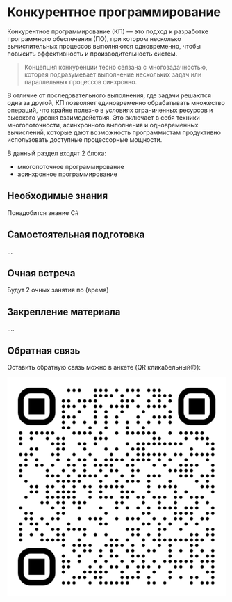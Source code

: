 # Конкурентное программирование
Конкурентное программирование (КП) — это подход к разработке программного обеспечения (ПО), при котором несколько вычислительных процессов выполняются одновременно, чтобы повысить эффективность и производительность систем.

> Концепция конкуренции тесно связана с многозадачностью, которая подразумевает выполнение нескольких задач или параллельных процессов синхронно.

В отличие от последовательного выполнения, где задачи решаются одна за другой, КП позволяет единовременно обрабатывать множество операций, что крайне полезно в условиях ограниченных ресурсов и высокого уровня взаимодействия. Это включает в себя техники многопоточности, асинхронного выполнения и одновременных вычислений, которые дают возможность программистам продуктивно использовать доступные процессорные мощности.

В данный раздел входят 2 блока:
* многопоточное программирование
* асинхронное программирование

## Необходимые знания
Понадобится знание C#

## Самостоятельная подготовка

...

## Очная встреча

Будут 2 очных занятия по (время)

## Закрепление материала

....

## Обратная связь

Оставить обратную связь можно в анкете (QR кликабельный🙃):

[![feedback](feedback-qr.jpg)](https://forms.kontur.ru/form/919474ce-8f9e-49ca-8d8a-b2cc762d2198)

